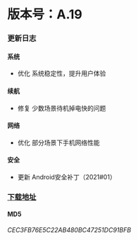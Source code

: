 # 版本号：A.19

### 更新日志

#### 系统
- 优化 系统稳定性，提升用户体验

#### 续航
- 修复 少数场景待机掉电快的问题

#### 网络
- 优化 部分场景下手机网络性能

#### 安全
- 更新 Android安全补丁（2021#01）

### [下载地址](https://download.c.realme.com/osupdate/RMX2121_11_OTA_0190_all_B5cSIYs99RcD.ozip)

#### MD5
*CEC3FB76E5C22AB480BC47251DC91BFB*
